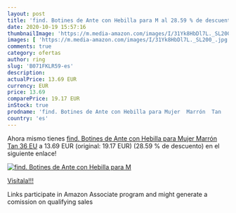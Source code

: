 ```yaml
---
layout: post
title: 'find. Botines de Ante con Hebilla para M al 28.59 % de descuento'
date: 2020-10-19 15:57:16
thumbnailImage: 'https://m.media-amazon.com/images/I/31Yk8HbDl7L._SL200_.jpg'
images: [ 'https://m.media-amazon.com/images/I/31Yk8HbDl7L._SL200_.jpg' ]
comments: true
category: ofertas
author: ring
slug: 'B071FKLR59-es'
description:
actualPrice: 13.69 EUR
currency: EUR
price: 13.69
comparePrice: 19.17 EUR
inStock: true
prodname: 'find. Botines de Ante con Hebilla para Mujer  Marrón  Tan   36 EU'
country: 'es'
---
```


Ahora mismo tienes [find. Botines de Ante con Hebilla para Mujer  Marrón  Tan   36 EU](https://www.amazon.es/dp/B071FKLR59/?tag=tolees-21) a 13.69 EUR (original: 19.17 EUR) (28.59 %  de descuento) en el siguiente enlace!

[![find. Botines de Ante con Hebilla para M](https://m.media-amazon.com/images/I/31Yk8HbDl7L._SL200_.jpg)](https://www.amazon.es/dp/B071FKLR59/?tag=tolees-21)

[Visítala!!!](https://www.amazon.es/dp/B071FKLR59/?tag=tolees-21)

Links participate in Amazon Associate program and might generate a comission on qualifying sales
